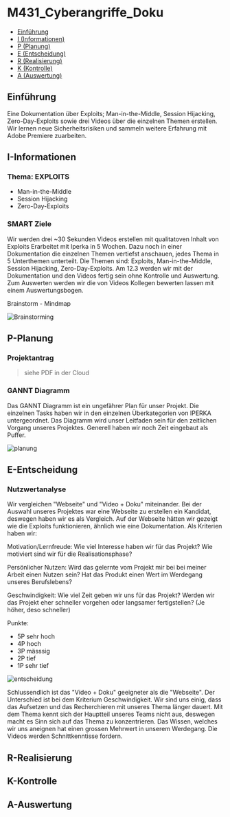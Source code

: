 # M431_Cyberangriffe_Doku

- [Einführung](#Einführung)
- [I (Informationen)](#I-Informationen)
- [P (Planung)](#P-Planung)
- [E (Entscheidung)](#E-Entscheidung)
- [R (Realisierung)](#R-Realisierung)
- [K (Kontrolle)](#K-Kontrolle)
- [A (Auswertung)](#A-Auswertung)

## Einführung

Eine Dokumentation über Exploits; Man-in-the-Middle, Session Hijacking, Zero-Day-Exploits sowie drei Videos über die einzelnen Themen erstellen. Wir lernen neue Sicherheitsrisiken und sammeln weitere Erfahrung mit Adobe Premiere zuarbeiten.

## I-Informationen

### Thema: EXPLOITS

- Man-in-the-Middle
- Session Hijacking
- Zero-Day-Exploits


### SMART Ziele

Wir werden drei ~30 Sekunden Videos erstellen mit qualitatoven Inhalt von Exploits Erarbeitet mit Iperka in 5 Wochen.
Dazu noch in einer Dokumentation die einzelnen Themen vertiefst anschauen, jedes Thema in 5 Unterthemen unterteilt.
Die Themen sind: Exploits, Man-in-the-Middle, Session Hijacking, Zero-Day-Exploits. Am 12.3 werden wir mit der Dokumentation und den Videos fertig sein ohne Kontrolle und Auswertung.
Zum Auswerten werden wir die von Videos Kollegen bewerten lassen mit einem Auswertungsbogen.

Brainstorm - Mindmap

![Brainstorming](https://github.com/MaxHD00/M431_Cyberangriffe_Doku/assets/160583670/2877dd25-35ad-4ab6-b671-d6fc92d192d8)

## P-Planung

### Projektantrag

> siehe PDF in der Cloud

### GANNT Diagramm

Das GANNT Diagramm ist ein ungefährer Plan für unser Projekt. Die einzelnen Tasks haben wir in den einzelnen Überkategorien von IPERKA untergeordnet. Das Diagramm wird unser Leitfaden sein für den zeitlichen Vorgang unseres Projektes. Generell haben wir noch Zeit eingebaut als Puffer. 

![planung](https://github.com/MaxHD00/M431_Cyberangriffe_Doku/assets/160583670/6037b683-561c-4ec7-9d68-07797e79a4a3)

## E-Entscheidung

### Nutzwertanalyse

Wir vergleichen "Webseite" und "Video + Doku" miteinander. Bei der Auswahl unseres Projektes war eine Webseite zu erstellen ein Kandidat, deswegen haben wir es als Vergleich. Auf der Webseite hätten wir gezeigt wie die Exploits funktionieren, ähnlich wie eine Dokumentation.  Als Kriterien haben wir:

Motivation/Lernfreude: Wie viel Interesse haben wir für das Projekt? Wie motiviert sind wir für die Realisationsphase? 

Persönlicher Nutzen: Wird das gelernte vom Projekt mir bei bei meiner Arbeit einen Nutzen sein? Hat das Produkt einen Wert im Werdegang unseres Berufslebens? 

Geschwindigkeit: Wie viel Zeit geben wir uns für das Projekt? Werden wir das Projekt eher schneller vorgehen oder langsamer fertigstellen? (Je höher, deso schneller)

Punkte:
- 5P sehr hoch
- 4P hoch
- 3P mässsig
- 2P tief
- 1P sehr tief

![entscheidung](https://github.com/MaxHD00/M431_Cyberangriffe_Doku/assets/160583670/805d7ccd-8217-46e3-a22d-ab8a4c0f54da)

Schlussendlich ist das "Video + Doku" geeigneter als die "Webseite". Der Unterschied ist bei dem Kriterium Geschwindigkeit. Wir sind uns einig, dass das Aufsetzen und das Recherchieren mit unseres Thema länger dauert. Mit dem Thema kennt sich der Hauptteil unseres Teams nicht aus, deswegen macht es Sinn sich auf das Thema zu konzentrieren. Das Wissen, welches wir uns aneignen hat einen grossen Mehrwert in unserem Werdegang. Die Videos werden Schnittkenntisse fordern.

## R-Realisierung
## K-Kontrolle
## A-Auswertung

